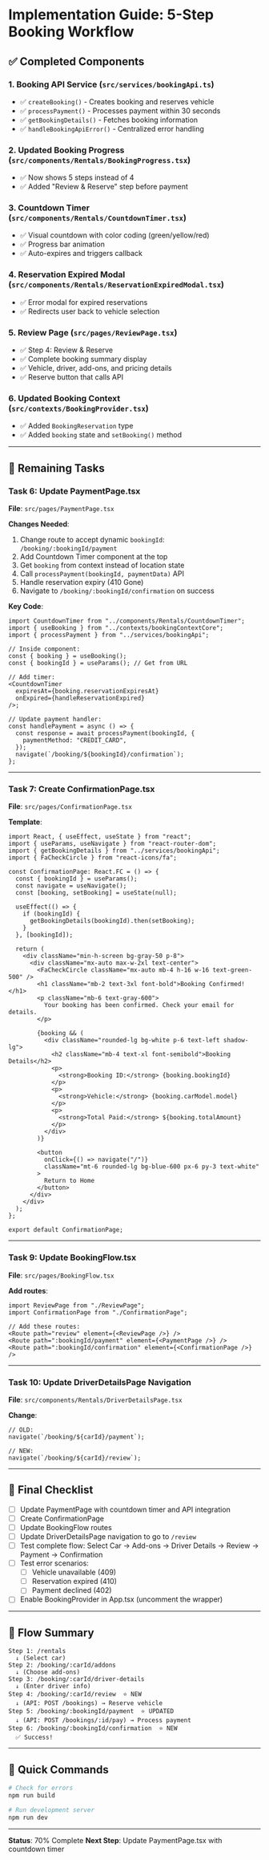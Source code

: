 # Implementation Guide: 5-Step Booking Workflow

## ✅ Completed Components

### 1. Booking API Service (`src/services/bookingApi.ts`)

- ✅ `createBooking()` - Creates booking and reserves vehicle
- ✅ `processPayment()` - Processes payment within 30 seconds
- ✅ `getBookingDetails()` - Fetches booking information
- ✅ `handleBookingApiError()` - Centralized error handling

### 2. Updated Booking Progress (`src/components/Rentals/BookingProgress.tsx`)

- ✅ Now shows 5 steps instead of 4
- ✅ Added "Review & Reserve" step before payment

### 3. Countdown Timer (`src/components/Rentals/CountdownTimer.tsx`)

- ✅ Visual countdown with color coding (green/yellow/red)
- ✅ Progress bar animation
- ✅ Auto-expires and triggers callback

### 4. Reservation Expired Modal (`src/components/Rentals/ReservationExpiredModal.tsx`)

- ✅ Error modal for expired reservations
- ✅ Redirects user back to vehicle selection

### 5. Review Page (`src/pages/ReviewPage.tsx`)

- ✅ Step 4: Review & Reserve
- ✅ Complete booking summary display
- ✅ Vehicle, driver, add-ons, and pricing details
- ✅ Reserve button that calls API

### 6. Updated Booking Context (`src/contexts/BookingProvider.tsx`)

- ✅ Added `BookingReservation` type
- ✅ Added `booking` state and `setBooking()` method

---

## 🔨 Remaining Tasks

### Task 6: Update PaymentPage.tsx

**File**: `src/pages/PaymentPage.tsx`

**Changes Needed**:

1. Change route to accept dynamic `bookingId`: `/booking/:bookingId/payment`
2. Add Countdown Timer component at the top
3. Get `booking` from context instead of location state
4. Call `processPayment(bookingId, paymentData)` API
5. Handle reservation expiry (410 Gone)
6. Navigate to `/booking/:bookingId/confirmation` on success

**Key Code**:

```tsx
import CountdownTimer from "../components/Rentals/CountdownTimer";
import { useBooking } from "../contexts/bookingContextCore";
import { processPayment } from "../services/bookingApi";

// Inside component:
const { booking } = useBooking();
const { bookingId } = useParams(); // Get from URL

// Add timer:
<CountdownTimer
  expiresAt={booking.reservationExpiresAt}
  onExpired={handleReservationExpired}
/>;

// Update payment handler:
const handlePayment = async () => {
  const response = await processPayment(bookingId, {
    paymentMethod: "CREDIT_CARD",
  });
  navigate(`/booking/${bookingId}/confirmation`);
};
```

---

### Task 7: Create ConfirmationPage.tsx

**File**: `src/pages/ConfirmationPage.tsx`

**Template**:

```tsx
import React, { useEffect, useState } from "react";
import { useParams, useNavigate } from "react-router-dom";
import { getBookingDetails } from "../services/bookingApi";
import { FaCheckCircle } from "react-icons/fa";

const ConfirmationPage: React.FC = () => {
  const { bookingId } = useParams();
  const navigate = useNavigate();
  const [booking, setBooking] = useState(null);

  useEffect(() => {
    if (bookingId) {
      getBookingDetails(bookingId).then(setBooking);
    }
  }, [bookingId]);

  return (
    <div className="min-h-screen bg-gray-50 p-8">
      <div className="mx-auto max-w-2xl text-center">
        <FaCheckCircle className="mx-auto mb-4 h-16 w-16 text-green-500" />
        <h1 className="mb-2 text-3xl font-bold">Booking Confirmed!</h1>
        <p className="mb-6 text-gray-600">
          Your booking has been confirmed. Check your email for details.
        </p>

        {booking && (
          <div className="rounded-lg bg-white p-6 text-left shadow-lg">
            <h2 className="mb-4 text-xl font-semibold">Booking Details</h2>
            <p>
              <strong>Booking ID:</strong> {booking.bookingId}
            </p>
            <p>
              <strong>Vehicle:</strong> {booking.carModel.model}
            </p>
            <p>
              <strong>Total Paid:</strong> ${booking.totalAmount}
            </p>
          </div>
        )}

        <button
          onClick={() => navigate("/")}
          className="mt-6 rounded-lg bg-blue-600 px-6 py-3 text-white"
        >
          Return to Home
        </button>
      </div>
    </div>
  );
};

export default ConfirmationPage;
```

---

### Task 9: Update BookingFlow.tsx

**File**: `src/pages/BookingFlow.tsx`

**Add routes**:

```tsx
import ReviewPage from "./ReviewPage";
import ConfirmationPage from "./ConfirmationPage";

// Add these routes:
<Route path="review" element={<ReviewPage />} />
<Route path=":bookingId/payment" element={<PaymentPage />} />
<Route path=":bookingId/confirmation" element={<ConfirmationPage />} />
```

---

### Task 10: Update DriverDetailsPage Navigation

**File**: `src/components/Rentals/DriverDetailsPage.tsx`

**Change**:

```tsx
// OLD:
navigate(`/booking/${carId}/payment`);

// NEW:
navigate(`/booking/${carId}/review`);
```

---

## 📝 Final Checklist

- [ ] Update PaymentPage with countdown timer and API integration
- [ ] Create ConfirmationPage
- [ ] Update BookingFlow routes
- [ ] Update DriverDetailsPage navigation to go to `/review`
- [ ] Test complete flow: Select Car → Add-ons → Driver Details → Review → Payment → Confirmation
- [ ] Test error scenarios:
  - [ ] Vehicle unavailable (409)
  - [ ] Reservation expired (410)
  - [ ] Payment declined (402)
- [ ] Enable BookingProvider in App.tsx (uncomment the wrapper)

---

## 🔗 Flow Summary

```
Step 1: /rentals
  ↓ (Select car)
Step 2: /booking/:carId/addons
  ↓ (Choose add-ons)
Step 3: /booking/:carId/driver-details
  ↓ (Enter driver info)
Step 4: /booking/:carId/review  ⭐ NEW
  ↓ (API: POST /bookings) → Reserve vehicle
Step 5: /booking/:bookingId/payment  ⭐ UPDATED
  ↓ (API: POST /bookings/:id/pay) → Process payment
Step 6: /booking/:bookingId/confirmation  ⭐ NEW
  ✅ Success!
```

---

## 🚀 Quick Commands

```bash
# Check for errors
npm run build

# Run development server
npm run dev
```

---

**Status**: 70% Complete
**Next Step**: Update PaymentPage.tsx with countdown timer
